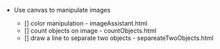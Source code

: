 - Use canvas to manipulate images
 
   - [] color manipulation - imageAssistant.html
   - [] count objects on image - countObjects.html
   - [] draw a line to separate two objects - separeateTwoObjects.html